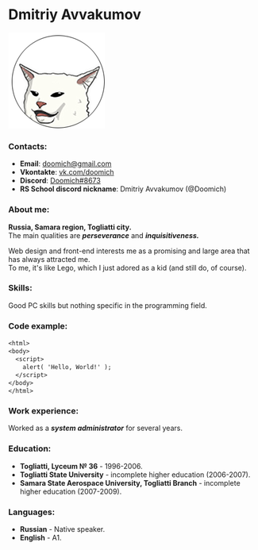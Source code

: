 # Dmitriy Avvakumov
![:3](https://raw.githubusercontent.com/Doomich/rsschool-cv/gh-pages/cv_avatar.png)
### Contacts:
* **Email**:		doomich@gmail.com
* **Vkontakte**:	[vk.com/doomich](https://vk.com/doomich)
* **Discord**:		[Doomich#8673](https://discordapp.com/users/324600178646450188)
* **RS School discord nickname**: Dmitriy Avvakumov (@Doomich)

### About me:
**Russia, Samara region, Togliatti city.**  
The main qualities are ***perseverance*** and ***inquisitiveness.***  

Web design and front-end interests me as a promising and large area that has always attracted me.  
To me, it's like Lego, which I just adored as a kid (and still do, of course).
### Skills:
Good PC skills but nothing specific in the programming field.
### Code example:
```
<html>
<body>
  <script>
    alert( 'Hello, World!' );
  </script>
</body>
</html>
```
### Work experience:
Worked as a ***system administrator*** for several years.  
### Education:
* **Togliatti, Lyceum № 36** - 1996-2006.
* **Togliatti State University** - incomplete higher education (2006-2007).
* **Samara State Aerospace University, Togliatti Branch** - incomplete higher education (2007-2009).
### Languages:
* **Russian** - Native speaker.
* **English** - A1.